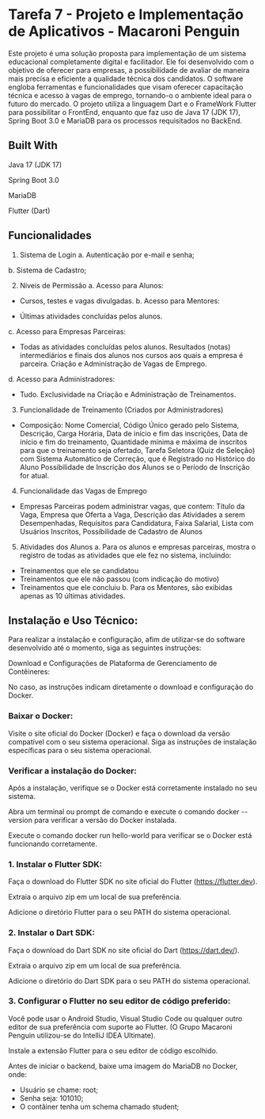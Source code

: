 # Tarefa 7 - Projeto e Implementação de Aplicativos - Macaroni Penguin

Este projeto é uma solução proposta para implementação de um sistema educacional completamente digital e facilitador. Ele foi desenvolvido com o objetivo de oferecer para empresas, a possibilidade de avaliar de maneira mais precisa e eficiente a qualidade técnica dos candidatos. O software engloba ferramentas e funcionalidades que visam oferecer capacitação técnica e acesso à vagas de emprego, tornando-o o ambiente ideal para o futuro do mercado. O projeto utiliza a linguagem Dart e o FrameWork Flutter para possibilitar o FrontEnd, enquanto que faz uso de Java 17 (JDK 17), Spring Boot 3.0 e MariaDB para os processos requisitados no BackEnd.



## Built With
Java 17 (JDK 17)

Spring Boot 3.0

MariaDB

Flutter (Dart)

## Funcionalidades


1. Sistema de Login
a. Autenticação por e-mail e senha;

b. Sistema de Cadastro;

2. Níveis de Permissão
a. Acesso para Alunos:

- Cursos, testes e vagas divulgadas.
b. Acesso para Mentores:

- Últimas atividades concluídas pelos alunos.

c. Acesso para Empresas Parceiras:

- Todas as atividades concluídas pelos alunos. Resultados (notas) intermediários e finais dos alunos nos cursos aos quais a empresa é parceira. Criação e Administração de Vagas de Emprego.

d. Acesso para Administradores:

- Tudo. Exclusividade na Criação e Administração de Treinamentos.

3. Funcionalidade de Treinamento (Criados por Administradores)

- Composição: Nome Comercial, Código Único gerado pelo Sistema, Descrição, Carga Horária, Data de início e fim das inscrições, Data de início e fim do treinamento, Quantidade mínima e máxima de inscritos para que o treinamento seja ofertado, Tarefa Seletora (Quiz de Seleção) com Sistema Automático de Correção, que é Registrado no Histórico do Aluno Possibilidade de Inscrição dos Alunos se o Período de Inscrição for atual.

4. Funcionalidade das Vagas de Emprego
- Empresas Parceiras podem administrar vagas, que contem: Título da Vaga, Empresa que Oferta a Vaga, Descrição das Atividades a serem Desempenhadas, Requisitos para Candidatura, Faixa Salarial, Lista com Usuários Inscritos, Possibilidade de Cadastro de Alunos

5. Atividades dos Alunos
a. Para os alunos e empresas parceiras, mostra o registro de todas as atividades que ele fez no sistema, incluindo:
- Treinamentos que ele se candidatou
- Treinamentos que ele não passou (com indicação do motivo)
- Treinamentos que ele concluiu
b. Para os Mentores, são exibidas apenas as 10 últimas atividades.




## Instalação e Uso Técnico:

Para realizar a instalação e configuração, afim de utilizar-se do software desenvolvido até o momento, siga as seguintes instruções:

Download e Configurações de Plataforma de Gerenciamento de Contêineres:

No caso, as instruções indicam diretamente o download e configuração do Docker.

### Baixar o Docker:

Visite o site oficial do Docker (Docker) e faça o download da versão compatível com o seu sistema operacional.
Siga as instruções de instalação específicas para o seu sistema operacional.

### Verificar a instalação do Docker:

Após a instalação, verifique se o Docker está corretamente instalado no seu sistema.

Abra um terminal ou prompt de comando e execute o comando docker --version para verificar a versão do Docker instalada.

Execute o comando docker run hello-world para verificar se o Docker está funcionando corretamente.

### 1. Instalar o Flutter SDK:

Faça o download do Flutter SDK no site oficial do Flutter (https://flutter.dev).

Extraia o arquivo zip em um local de sua preferência.

Adicione o diretório Flutter para o seu PATH do sistema operacional.

### 2. Instalar o Dart SDK:

Faça o download do Dart SDK no site oficial do Dart (https://dart.dev/).

Extraia o arquivo zip em um local de sua preferência.

Adicione o diretório do Dart SDK para o seu PATH do sistema operacional.

### 3. Configurar o Flutter no seu editor de código preferido:

Você pode usar o Android Studio, Visual Studio Code ou qualquer outro editor de sua preferência com suporte ao Flutter. (O Grupo Macaroni Penguin utilizou-se do IntelliJ IDEA Ultimate).

Instale a extensão Flutter para o seu editor de código escolhido.

Antes de iniciar o backend, baixe uma imagem do MariaDB no Docker, onde:

- Usuário se chame: root;
- Senha seja: 101010;
- O contâiner tenha um schema chamado student;
